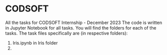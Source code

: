 # CODSOFT
All the tasks for CODSOFT Internship - December 2023
The code is written in Jupyter Notebook for all tasks.
You will find the folders for each of the tasks.
The task files specifically are (in respective folders):
1) Iris.ipynb in Iris folder
2) 
